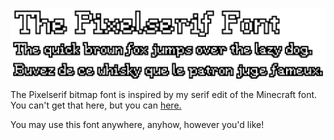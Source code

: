 ![](https://raw.githubusercontent.com/everloste/Pixelserif/refs/heads/main/thumbnail-large.png)

The Pixelserif bitmap font is inspired by my serif edit of the Minecraft font. You can't get that here, but you can [here.](https://www.curseforge.com/minecraft/texture-packs/serified-font)

You may use this font anywhere, anyhow, however you'd like!
